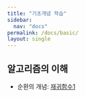 ```yaml
---
title: "기초개념 학습"
sidebar:
  nav: "docs"
permalink: /docs/basic/
layout: single
---
```


## 알고리즘의 이해
- 순환의 개념: [재귀함수1](recursive1/)
